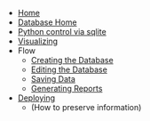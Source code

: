 
- [Home](/)
- [Database Home](./)
- [Python control via sqlite](/sqlite3/)
- [Visualizing](visualizing.md)
- Flow
    - [Creating the Database](/create/)
    - [Editing the Database](/edit_db/)
    - [Saving Data](saving_data/)
    - [Generating Reports](accessing_data/)
- [Deploying](deploy/)
    - (How to preserve information)